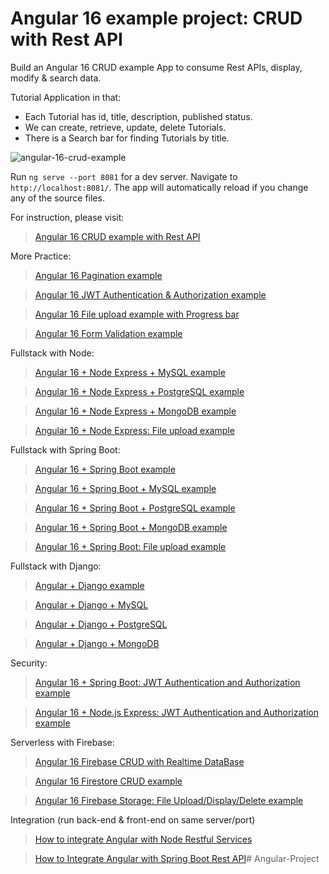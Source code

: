 # Angular 16 example project: CRUD with Rest API

Build an Angular 16 CRUD example App to consume Rest APIs, display, modify & search data.

Tutorial Application in that:
- Each Tutorial has id, title, description, published status.
- We can create, retrieve, update, delete Tutorials.
- There is a Search bar for finding Tutorials by title.

![angular-16-crud-example](angular-16-crud-example.png)

Run `ng serve --port 8081` for a dev server. Navigate to `http://localhost:8081/`. The app will automatically reload if you change any of the source files.

For instruction, please visit:
> [Angular 16 CRUD example with Rest API](https://www.bezkoder.com/angular-16-crud-example/)

More Practice:
> [Angular 16 Pagination example](https://www.bezkoder.com/angular-16-pagination-ngx/)

> [Angular 16 JWT Authentication & Authorization example](https://www.bezkoder.com/angular-16-jwt-auth/)

> [Angular 16 File upload example with Progress bar](https://www.bezkoder.com/angular-16-file-upload/)

> [Angular 16 Form Validation example](https://www.bezkoder.com/angular-16-form-validation/)

Fullstack with Node:

> [Angular 16 + Node Express + MySQL example](https://www.bezkoder.com/angular-16-node-js-express-mysql/)

> [Angular 16 + Node Express + PostgreSQL example](https://www.bezkoder.com/angular-16-node-js-express-postgresql/)

> [Angular 16 + Node Express + MongoDB example](https://www.bezkoder.com/angular-16-node-js-express-mongodb/)

> [Angular 16 + Node Express: File upload example](https://www.bezkoder.com/angular-16-node-express-file-upload/)

Fullstack with Spring Boot:

> [Angular 16 + Spring Boot example](https://www.bezkoder.com/spring-boot-angular-16-crud/)

> [Angular 16 + Spring Boot + MySQL example](https://www.bezkoder.com/spring-boot-angular-16-mysql/)

> [Angular 16 + Spring Boot + PostgreSQL example](https://www.bezkoder.com/spring-boot-angular-16-postgresql/)

> [Angular 16 + Spring Boot + MongoDB example](https://www.bezkoder.com/spring-boot-angular-16-mongodb/)

> [Angular 16 + Spring Boot: File upload example](https://www.bezkoder.com/angular-16-spring-boot-file-upload/)

Fullstack with Django:
> [Angular + Django example](https://www.bezkoder.com/django-angular-13-crud-rest-framework/)

> [Angular + Django + MySQL](https://www.bezkoder.com/django-angular-mysql/)

> [Angular + Django + PostgreSQL](https://www.bezkoder.com/django-angular-postgresql/)

> [Angular + Django + MongoDB](https://www.bezkoder.com/django-angular-mongodb/)

Security:
> [Angular 16 + Spring Boot: JWT Authentication and Authorization example](https://www.bezkoder.com/angular-16-spring-boot-jwt-auth/)

> [Angular 16 + Node.js Express: JWT Authentication and Authorization example](https://www.bezkoder.com/node-js-angular-16-jwt-auth/)

Serverless with Firebase:
> [Angular 16 Firebase CRUD with Realtime DataBase](https://www.bezkoder.com/angular-16-firebase-crud/)

> [Angular 16 Firestore CRUD example](https://www.bezkoder.com/angular-16-firestore-crud/)

> [Angular 16 Firebase Storage: File Upload/Display/Delete example](https://www.bezkoder.com/angular-16-firebase-storage/)

Integration (run back-end & front-end on same server/port)
> [How to integrate Angular with Node Restful Services](https://bezkoder.com/integrate-angular-12-node-js/)

> [How to Integrate Angular with Spring Boot Rest API](https://bezkoder.com/integrate-angular-12-spring-boot/)# Angular-Project

